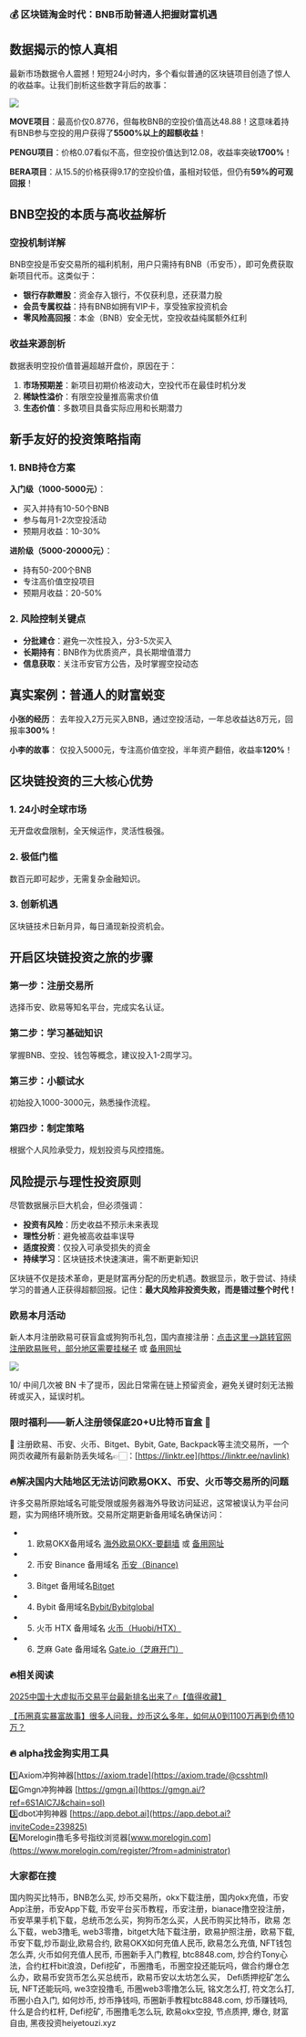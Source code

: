 ### 💰 区块链淘金时代：BNB币助普通人把握财富机遇

## 数据揭示的惊人真相

最新市场数据令人震撼！短短24小时内，多个看似普通的区块链项目创造了惊人的收益率。让我们剖析这些数字背后的故事：

[![](https://307e939.webp.li/Gxa4LPHaQAADuIr.png)](https://btc8848.com/top-10-exchanges)

**MOVE项目**：最高价仅0.8776，但每枚BNB的空投价值高达48.88！这意味着持有BNB参与空投的用户获得了**5500%以上的超额收益**！

**PENGU项目**：价格0.07看似不高，但空投价值达到12.08，收益率突破**1700%**！

**BERA项目**：从15.5的价格获得9.17的空投价值，虽相对较低，但仍有**59%的可观回报**！

## BNB空投的本质与高收益解析

### 空投机制详解

BNB空投是币安交易所的福利机制，用户只需持有BNB（币安币），即可免费获取新项目代币。这类似于：

- **银行存款赠股**：资金存入银行，不仅获利息，还获潜力股
- **会员专属权益**：持有BNB如拥有VIP卡，享受独家投资机会
- **零风险高回报**：本金（BNB）安全无忧，空投收益纯属额外红利

### 收益来源剖析

数据表明空投价值普遍超越开盘价，原因在于：

1. **市场预期差**：新项目初期价格波动大，空投代币在最佳时机分发
2. **稀缺性溢价**：有限空投量推高需求价值
3. **生态价值**：多数项目具备实际应用和长期潜力

## 新手友好的投资策略指南

### 1. BNB持仓方案

**入门级（1000-5000元）**：
- 买入并持有10-50个BNB
- 参与每月1-2次空投活动
- 预期月收益：10-30%

**进阶级（5000-20000元）**：
- 持有50-200个BNB
- 专注高价值空投项目
- 预期月收益：20-50%

### 2. 风险控制关键点

- **分批建仓**：避免一次性投入，分3-5次买入
- **长期持有**：BNB作为优质资产，具长期增值潜力
- **信息获取**：关注币安官方公告，及时掌握空投动态

## 真实案例：普通人的财富蜕变

**小张的经历**：
去年投入2万元买入BNB，通过空投活动，一年总收益达8万元，回报率**300%**！

**小李的故事**：
仅投入5000元，专注高价值空投，半年资产翻倍，收益率**120%**！

## 区块链投资的三大核心优势

### 1. 24小时全球市场
无开盘收盘限制，全天候运作，灵活性极强。

### 2. 极低门槛
数百元即可起步，无需复杂金融知识。

### 3. 创新机遇
区块链技术日新月异，每日涌现新投资机会。

## 开启区块链投资之旅的步骤

### 第一步：注册交易所
选择币安、欧易等知名平台，完成实名认证。

### 第二步：学习基础知识
掌握BNB、空投、钱包等概念，建议投入1-2周学习。

### 第三步：小额试水
初始投入1000-3000元，熟悉操作流程。

### 第四步：制定策略
根据个人风险承受力，规划投资与风控措施。

## 风险提示与理性投资原则

尽管数据展示巨大机会，但必须强调：

- **投资有风险**：历史收益不预示未来表现
- **理性分析**：避免被高收益率误导
- **适度投资**：仅投入可承受损失的资金
- **持续学习**：区块链技术快速演进，需不断更新知识

区块链不仅是技术革命，更是财富再分配的历史机遇。数据显示，敢于尝试、持续学习的普通人正获得超额回报。记住：**最大风险非投资失败，而是错过整个时代！**

### 欧易本月活动
新人本月注册欧易可获盲盒或狗狗币礼包，国内直接注册：[点击这里–>跳转官网注册欧易账号，部分地区需要挂梯子](https://www.okx.com/join/76527935) 或 [备用网址](https://www.chouyi.blue/zh-hans/join/76527935)

[![](https://fe095ec.webp.li/top-10-exchanges-001.jpg)](https://www.chouyi.blue/zh-hans/join/76527935)

10/ 中间几次被 BN 卡了提币，因此日常需在链上预留资金，避免关键时刻无法搬砖或买入，延误时机。

### 限时福利——新人注册领保底20+U比特币盲盒 🎁
🎁 注册欧易、币安、火币、Bitget、Bybit, Gate, Backpack等主流交易所，一个网页收藏所有最新防丢失域名👉🏻：[https://linktr.ee](https://linktr.ee/navlink)

### 🔥解决国内大陆地区无法访问欧易OKX、币安、火币等交易所的问题
许多交易所原始域名可能受限或服务器海外导致访问延迟，这常被误认为平台问题，实为网络环境所致。交易所定期更新备用域名确保访问：

- 1. 欧易OKX备用域名 [海外欧易OKX-要翻墙](https://www.okx.com/join/76527935) 或 [备用网址](https://www.chouyi.blue/zh-hans/join/76527935) 
- 2. 币安 Binance 备用域名 [币安（Binance)](https://accounts.binance.com/zh-CN/register?ref=36457687)
- 3. Bitget 备用域名[Bitget](https://www.bitget.com/zh-CN/referral/register?from=referral&clacCode=VRNEYUTR)
- 4. Bybit 备用域名[Bybit/Bybitglobal](https://www.bybitglobal.com/zh-MY/invite/?ref=VMKORMM)
- 5. 火币 HTX 备用域名 [火币（Huobi/HTX）](https://www.htx.com/invite/zh-cn/1f?invite_code=whf45223)
- 6. 芝麻 Gate 备用域名 [Gate.io（芝麻开门）](https://www.gate.io/zh/signup?ref_type=103&ref=A1ERAQ)

### 🔥相关阅读
[2025中国十大虚拟币交易平台最新排名出来了🔥【值得收藏】](https://btc8848.com/top-10-exchanges/)

[【币圈真实暴富故事】很多人问我，炒币这么多年，如何从0到1100万再到负债10万？](https://heiyetouzi.xyz/biquanstory001/)

### 🔥 alpha找金狗实用工具
1️⃣Axiom冲狗神器[https://axiom.trade](https://axiom.trade/@csshtml)  
2️⃣Gmgn冲狗神器 [https://gmgn.ai](https://gmgn.ai/?ref=6S1AIC7J&chain=sol)  
3️⃣dbot冲狗神器 [https://app.debot.ai](https://app.debot.ai?inviteCode=239825)  
4️⃣Morelogin撸毛多号指纹浏览器[www.morelogin.com](https://www.morelogin.com/register/?from=administrator)  
### 大家都在搜
国内购买比特币，BNB怎么买, 炒币交易所，okx下载注册，国内okx充值，币安App注册，币安App下载, 币安平台买币教程，币安注册，bianace撸空投注册，币安苹果手机下载，总统币怎么买，狗狗币怎么买，人民币购买比特币，欧易 怎么下载，web3撸毛, web3零撸，bitget大陆下载注册，欧易护照注册，欧易下载,币安下载,炒币副业,欧易合约, 欧易OKX如何充值人民币, 欧易怎么充值, NFT钱包怎么弄, 火币如何充值人民币, 币圈新手入门教程, btc8848.com, 炒合约Tony心法，合约杠杆bit浪浪，Defi挖矿，币圈撸毛，币圈空投还能玩吗，做合约爆仓怎么办，欧易币安货币怎么买总统币，欧易币安以太坊怎么买， Defi质押挖矿怎么玩, NFT还能玩吗, we3空投撸毛, 币圈web3零撸怎么玩, 铭文怎么打, 符文怎么打, 币圈小白入门, 如何炒币, 炒币挣钱吗, 币圈新手教程btc8848.com, 炒币赚钱吗, 什么是合约杠杆, Defi挖矿, 币圈撸毛怎么玩, 欧易okx空投, 节点质押, 爆仓, 财富自由, 黑夜投资heiyetouzi.xyz